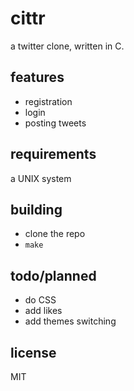 # cittr
a twitter clone, written in C.

## features
- registration
- login
- posting tweets

## requirements
a UNIX system

## building
- clone the repo
- `make`

## todo/planned
- do CSS
- add likes
- add themes switching

## license
MIT
